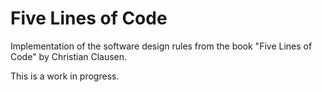 # Five Lines of Code

Implementation of the software design rules from the book "Five Lines of Code" by Christian Clausen.

This is a work in progress.
